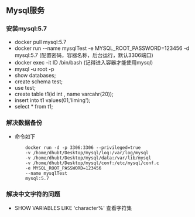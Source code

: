 ## Mysql服务

### 安装mysql:5.7
- docker pull mysql:5.7
- docker run --name mysqlTest -e MYSQL_ROOT_PASSWORD=123456 -d mysql:5.7 (配置密码，容器名称，后台运行，默认3306端口)
- docker exec -it ID /bin/bash (记得进入容器才能使用mysql)
- mysql -u root -p 
- show databases;
- create schema test;
- use test;
- create table t1(id int , name varcahr(20));
- insert into t1 values(01,'liming');
- select * from t1;



### 解决数据备份
- 命令如下
    ```
        docker run -d -p 3306:3306 --privileged=true
        -v /home/dhubt/Desktop/mysql/log:/var/log/mysql
        -v /home/dhubt/Desktop/mysql/data:/var/lib/mysql
        -v /home/dhubt/Desktop/mysql/conf:/etc/mysql/conf.c
        -e MYSQL_ROOT_PASSWORD=123456 
        --name mysqlTest 
        mysql:5.7
    ```
### 解决中文字符的问题
- SHOW VARIABLES LIKE 'character%' 查看字符集


